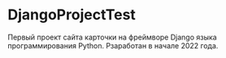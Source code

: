 # DjangoProjectTest

Первый проект сайта карточки на фреймворе Django языка программирования Python. 
Рзаработан в начале 2022 года.
